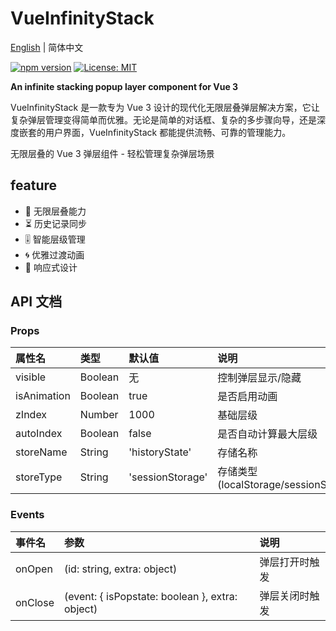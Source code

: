 # VueInfinityStack

[English](../README.md) | 简体中文 

[![npm version](https://img.shields.io/npm/v/vue-infinity-stack.svg)](https://www.npmjs.com/package/vue-infinity-stack)
[![License: MIT](https://img.shields.io/badge/License-MIT-yellow.svg)](https://opensource.org/licenses/MIT)

**An infinite stacking popup layer component for Vue 3**

VueInfinityStack 是一款专为 Vue 3 设计的现代化无限层叠弹层解决方案，它让复杂弹层管理变得简单而优雅。无论是简单的对话框、复杂的多步骤向导，还是深度嵌套的用户界面，VueInfinityStack 都能提供流畅、可靠的管理能力。

无限层叠的 Vue 3 弹层组件 - 轻松管理复杂弹层场景


## feature

- 🌌 无限层叠能力
- ⏳ 历史记录同步
- 🎚️ 智能层级管理
- 🌀 优雅过渡动画
- 📱 响应式设计

## API 文档

### Props
|属性名|	类型|	默认值|	说明|
|:-----|:-----|:-----|:-----|
|visible|	Boolean|	无|	控制弹层显示/隐藏|
|isAnimation|	Boolean|	true|	是否启用动画|
|zIndex|	Number|	1000|	基础层级|
|autoIndex|	Boolean|	false|	是否自动计算最大层级|
|storeName|	String|	'historyState'|	存储名称|
|storeType|	String|	'sessionStorage'|	存储类型 (localStorage/sessionStorage)|

### Events

|事件名|	参数|	说明|
|:-----|:-----|:-----|
|onOpen|	(id: string, extra: object)	|弹层打开时触发|
|onClose|	(event: { isPopstate: boolean }, extra: object)	|弹层关闭时触发|
